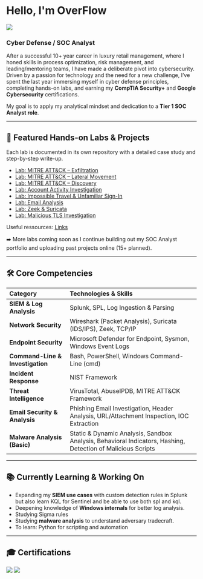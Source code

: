 # Hello, I'm OverFlow

<a href="https://www.linkedin.com/in/florentin-cheng-b9511872"><img src="https://img.shields.io/badge/-LinkedIn-0072b1?&style=for-the-badge&logo=linkedin&logoColor=white" /></a>

### Cyber Defense / SOC Analyst  

After a successful 10+ year career in luxury retail management, where I honed skills in process optimization, risk management, and leading/mentoring teams, I have made a deliberate pivot into cybersecurity. Driven by a passion for technology and the need for a new challenge, I’ve spent the last year immersing myself in cyber defense principles, completing hands-on labs, and earning my **CompTIA Security+** and **Google Cybersecurity** certifications.  

My goal is to apply my analytical mindset and dedication to a **Tier 1 SOC Analyst role**.  

---

## 🚀 Featured Hands-on Labs & Projects  

Each lab is documented in its own repository with a detailed case study and step-by-step write-up.  

- [Lab: MITRE ATT&CK – Exfiltration](https://github.com/OverflowSOC/-Lab-MITRE-ATT-CK---Exfiltration)  
- [Lab: MITRE ATT&CK – Lateral Movement](https://github.com/OverflowSOC/-Lab-MITRE-ATT-CK---Lateral-Movement)
- [Lab: MITRE ATT&CK – Discovery](https://github.com/OverflowSOC/LAB-MITRE-ATT-CK---Discovery)  
- [Lab: Account Activity Investigation](https://github.com/OverflowSOC/Lab-Account-Activity)  
- [Lab: Impossible Travel & Unfamiliar Sign-In](https://github.com/OverflowSOC/OverflowSOC--Lab-Impossible-Travel-Unfamiliar-Sign-In)  
- [Lab: Email Analysis](https://github.com/OverflowSOC/Email-Analysis)
- [Lab: Zeek & Suricata](https://github.com/OverflowSOC/OverflowSOC--Lab-Zeek-Suricata/blob/main/README.md)
- [Lab: Malicious TLS Investigation](https://github.com/OverflowSOC/-Lab-Malicious-TLS-Investigation/edit/main/README.md)

Useful ressources:  [Links](https://start.me/p/ogPj8k/ressources)


➡️ More labs coming soon as I continue building out my SOC Analyst portfolio and uploading past projects online (15+ planned).  

---

## 🛠 Core Competencies  

| Category | Technologies & Skills |
| :--- | :--- |
| **SIEM & Log Analysis** | Splunk, SPL, Log Ingestion & Parsing |
| **Network Security** | Wireshark (Packet Analysis), Suricata (IDS/IPS), Zeek, TCP/IP |
| **Endpoint Security** | Microsoft Defender for Endpoint, Sysmon, Windows Event Logs |
| **Command-Line & Investigation** | Bash, PowerShell, Windows Command-Line (cmd) |
| **Incident Response** | NIST Framework |
| **Threat Intelligence** | VirusTotal, AbuseIPDB, MITRE ATT&CK Framework |
| **Email Security & Analysis** | Phishing Email Investigation, Header Analysis, URL/Attachment Inspection, IOC Extraction |
| **Malware Analysis (Basic)** | Static & Dynamic Analysis, Sandbox Analysis, Behavioral Indicators, Hashing, Detection of Malicious Scripts |


---

## 📚 Currently Learning & Working On  

- Expanding my **SIEM use cases** with custom detection rules in Splunk but also learn KQL for Sentinel and be able to use both spl and kql.  
- Deepening knowledge of **Windows internals** for better log analysis.  
- Studying Sigma rules  
- Studying **malware analysis** to understand adversary tradecraft.
- To learn: Python for scripting and automation  

---

## 🎓 Certifications  

<div>
  <a href="https://www.linkedin.com/in/florentin-cheng-b9511872/overlay/1752420615542/single-media-viewer/?profileId=ACoAAA9SuaEBP5hWNmtOTFeBAbRhNH077DjMvoE"><img src="https://img.shields.io/badge/-Security%2B-FF0000?&style=for-the-badge&logo=CompTIA&logoColor=white" /></a>
  <a href="https://www.linkedin.com/in/florentin-cheng-b9511872/overlay/1714157153309/single-media-viewer/?profileId=ACoAAA9SuaEBP5hWNmtOTFeBAbRhNH077DjMvoE"><img src="https://img.shields.io/badge/-Google%20Cybersecurity-4285F4?&style=for-the-badge&logo=Google&logoColor=white" /></a>


</div>
